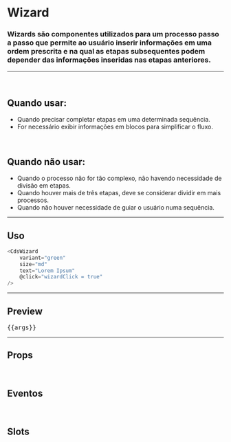 # Wizard

### Wizards são componentes utilizados para um processo passo a passo que permite ao usuário inserir informações em uma ordem prescrita e na qual as etapas subsequentes podem depender das informações inseridas nas etapas anteriores.
---
<br>

## Quando usar:
- Quando precisar completar etapas em uma determinada sequência.
- For necessário exibir informações em  blocos para simplificar o fluxo.

<br>

## Quando não usar:
- Quando o processo não for tão complexo, não havendo necessidade de divisão em etapas.
- Quando houver mais de três etapas, deve se considerar dividir em mais processos.
- Quando não houver necessidade de guiar o usuário numa sequência.

---

## Uso

```js
<CdsWizard
	variant="green"
	size="md"
	text="Lorem Ipsum"
	@click="wizardClick = true"
/>
```

---

## Preview
<pre>{{args}}</pre>
<PreviewContainer>
	<CdsWizard
		v-bind="args"
		v-on="internalEvents"
		@step-change="(value) => args.activeStep = value"
		@next-action="(value) => args.activeStep = value.nextStep"
	>
		<template #step-1>
			<div style="height: 400px; gap: 16px; display: flex; flex-direction: column;">
				<CdsTextInput
					fluid
					label="Nome"
				/>
				<CdsTextInput
					fluid
					label="Sobrenome"
				/>
				<CdsTextInput
					fluid
					label="Nome da mãe"
				/>
			</div>
		</template>
		<template #step-2>
			<div style="height: 400px; gap: 16px; display: flex; flex-direction: column;">
				<CdsTextInput
					fluid
					label="CEP"
				/>
				<CdsTextInput
					fluid
					label="Rua"
				/>
				<CdsTextInput
					fluid
					label="Bairro"
				/>
				<CdsTextInput
					fluid
					label="Cidade"
				/>
			</div>
		</template>
		<template #step-3>
			<div style="height: 400px; gap: 16px; display: flex; flex-direction: column;">
				<CdsTextInput
					fluid
					label="Modalidade"
				/>
				<CdsTextInput
					fluid
					label="URL do site"
				/>
				<CdsTextInput
					fluid
					label="Informação Complementar"
				/>
			</div>
		</template>
	</CdsWizard>
	<LogBuilder ref="logBuilderRef" :events />
</PreviewContainer>

<PlaygroundBuilder
	:args
	component="Wizard"
/>

---

## Props

<APITable
	name="CdsWizard"
	section="props"
/>
<br>

## Eventos

<APITable
	name="CdsWizard"
	section="events"
/>
<br>

## Slots

<APITable
	name="CdsWizard"
	section="slots"
/>

<script setup>
import { ref, useTemplateRef, onMounted } from 'vue';
import CdsWizard from '@/components/Wizard.vue';
import CdsTextInput from '@/components/TextInput.vue';

const logBuilder = useTemplateRef('logBuilderRef');

const events = [
	'step-change',
	'cancel-action',
	'next-action'
];

const internalEvents = ref({});

const steps = ref([
	{
		title: 'Informações gerais',
		subtitle: 'Insira as informações de identificação',
	},
	{
		title: 'Endereço de entrega',
	},
	{
		title: 'Informações complementares',
		subtitle: 'Adicione informações complementares para triagem',
		image: 'https://static.vecteezy.com/system/resources/previews/011/537/753/non_2x/box-empty-state-single-isolated-icon-with-flat-style-free-vector.jpg',
	},
]);

const args = ref({
	steps,
	activeStep: 0,
	nextButtonVariant: 'blue',
});

onMounted(() => {
	internalEvents.value = logBuilder.value.createEventListeners();
});
</script>
